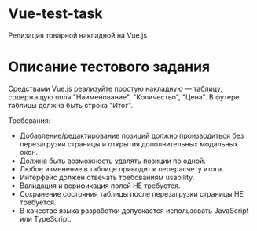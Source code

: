 # Vue-test-task
Релизация товарной накладной на Vue.js

# Описание тестового задания
Средствами Vue.js реализуйте простую накладную — таблицу, содержащую поля "Наименование", "Количество", "Цена". В футере таблицы должна быть строка "Итог".

Требования:
- Добавление/редактирование позиций должно производиться без перезагрузки страницы и открытия дополнительных модальных окон.
- Должна быть возможность удалять позиции по одной.
- Любое изменение в таблице приводит к перерасчету итога.
- Интерфейс должен отвечать требованиям usability.
- Валидация и верификация полей НЕ требуется.
- Сохранение состояния таблицы после перезагрузки страницы НЕ требуется.
- В качестве языка разработки допускается использовать JavaScript или TypeScript.

